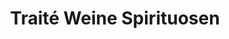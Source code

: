 ---
title: "Traité Weine Spirituosen"
url: /winterthur/traite-weine-spirituosen/
shop: Spirituosen
---